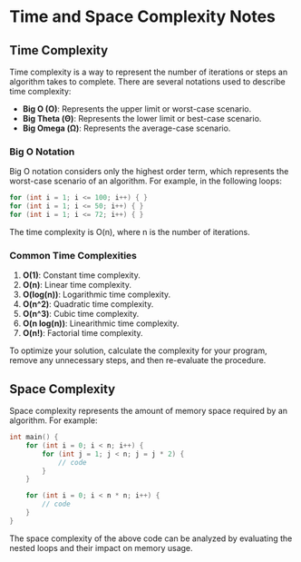 # Time and Space Complexity Notes

## Time Complexity
 
Time complexity is a way to represent the number of iterations or steps an algorithm takes to complete. There are several notations used to describe time complexity:

- **Big O (O)**: Represents the upper limit or worst-case scenario.
- **Big Theta (Θ)**: Represents the lower limit or best-case scenario.
- **Big Omega (Ω)**: Represents the average-case scenario.

### Big O Notation

Big O notation considers only the highest order term, which represents the worst-case scenario of an algorithm. For example, in the following loops:

```cpp
for (int i = 1; i <= 100; i++) { }
for (int i = 1; i <= 50; i++) { }
for (int i = 1; i <= 72; i++) { }
```

The time complexity is O(n), where n is the number of iterations.

### Common Time Complexities

1. **O(1)**: Constant time complexity.
2. **O(n)**: Linear time complexity.
3. **O(log(n))**: Logarithmic time complexity.
4. **O(n^2)**: Quadratic time complexity.
5. **O(n^3)**: Cubic time complexity.
6. **O(n log(n))**: Linearithmic time complexity.
7. **O(n!)**: Factorial time complexity.

To optimize your solution, calculate the complexity for your program, remove any unnecessary steps, and then re-evaluate the procedure.

## Space Complexity

Space complexity represents the amount of memory space required by an algorithm. For example:

```cpp
int main() {
    for (int i = 0; i < n; i++) {
        for (int j = 1; j < n; j = j * 2) {
            // code
        }
    }

    for (int i = 0; i < n * n; i++) {
        // code
    }
}
```

The space complexity of the above code can be analyzed by evaluating the nested loops and their impact on memory usage.
